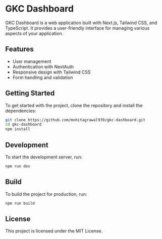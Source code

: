 # GKC Dashboard

GKC Dashboard is a web application built with Next.js, Tailwind CSS, and TypeScript. It provides a user-friendly interface for managing various aspects of your application.

## Features

-   User management
-   Authentication with NextAuth
-   Responsive design with Tailwind CSS
-   Form handling and validation

## Getting Started

To get started with the project, clone the repository and install the dependencies:

```bash
git clone https://github.com/mohitagrawal939/gkc-dashboard.git
cd gkc-dashboard
npm install
```

## Development

To start the development server, run:

```bash
npm run dev
```

## Build

To build the project for production, run:

```bash
npm run build
```

## License

This project is licensed under the MIT License.
